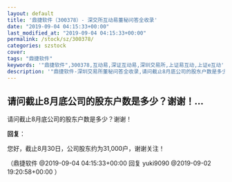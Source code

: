 ```yaml
---
layout: default
title: '鼎捷软件（300378）- 深交所互动易董秘问答全收录'
date: "2019-09-04 04:15:33+00:00"
last_modified_at: "2019-09-04 04:15:33+00:00"
permalink: /stock/sz/300378/
categories: szstock
cover: 
tags: "鼎捷软件"
keywords: '"鼎捷软件",300378,互动易,深证互动易,深圳交易所,上证易互动,上证e互动'
description: '"鼎捷软件-深圳交易所董秘问答全收录,请问截止8月底公司的股东户数是多少？谢谢！"'
---
```


## 请问截止8月底公司的股东户数是多少？谢谢！...

请问截止8月底公司的股东户数是多少？谢谢！

**回复**：

您好，截止8月30日，公司股东约为31,000户，谢谢关注！ 

（鼎捷软件  @2019-09-04 04:15:33+00:00 回复 yuki9090  @2019-09-02 19:20:58+00:00 ）

